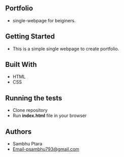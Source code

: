 ## Portfolio
-  single-webpage for beiginers.
## Getting Started
- This is a simple single webpage to create portfolio.
## Built With
- HTML
- CSS
## Running the tests
- Clone repository
- Run **index.html** file in your browser
## Authors
- Sambhu Ptara
- Email-psambhu793@gmail.com

